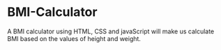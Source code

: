 # BMI-Calculator
A BMI calculator using HTML, CSS and javaScript will make us calculate BMI based on the values of height and weight.

